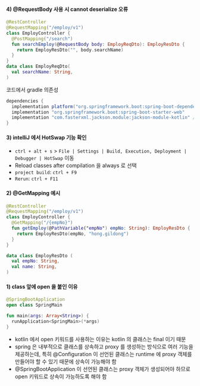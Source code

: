 
#### 4) @RequestBody 사용 시 cannot deserialize 오류

```kotlin
@RestController
@RequestMapping("/employ/v1")
class EmployController {
  @PostMapping("/search")
  fun searchEmploy(@RequestBody body: EmployReqDto): EmployResDto {
    return EmployResDto("", body.searchName)
  }
}
data class EmployReqDto(
  val searchName: String,
)
```
코드에서 gradle 의존성

```gradle
dependencies {
  implementation platform("org.springframework.boot:spring-boot-dependencies:${spring_boot_version}")
  implementation "org.springframework.boot:spring-boot-starter-web"
  implementation "com.fasterxml.jackson.module:jackson-module-kotlin" // 추가 필요
}
```


#### 3) intelliJ 에서 HotSwap 기능 확인

- `ctrl + alt + s` > `File | Settings | Build, Execution, Deployment | Debugger | HotSwap` 이동
- Reload classes after compilation 을 always 로 선택 
- `project build`: `ctrl + F9`
- `Rerun`: `ctrl + F11`

#### 2) @GetMapping 예시

```kotlin
@RestController
@RequestMapping("/employ/v1")
class EmployController {
  @GetMapping("/{empNo}")
  fun getEmploy(@PathVariable("empNo") empNo: String): EmployResDto {
    return EmployResDto(empNo, "hong.gildong")
  }
}

data class EmployResDto (
  val empNo: String,
  val name: String,
)
```


#### 1) class 앞에 open 을 붙인 이유

```kotlin
@SpringBootApplication
open class SpringMain

fun main(args: Array<String>) {
  runApplication<SpringMain>(*args)
}
```

- kotlin 에서 open 키워드를 사용하는 이유는 kotlin 의 클래스는 final 이기 때문
- spring 은 내부적으로 클래스를 상속하고 proxy 를 생성하는 방식으로 여러 기능을 제공하는데, 특히 @Configuration 이 선언된 클래스는 runtime 에 proxy 객체를 만들어야 할 수 있기 때문에 상속이 가능해야 함
- @SpringBootApplication 이 선언된 클래스는 proxy 객체가 생성되어야 하므로 open 키워드로 상속이 가능하도록 해야 함


